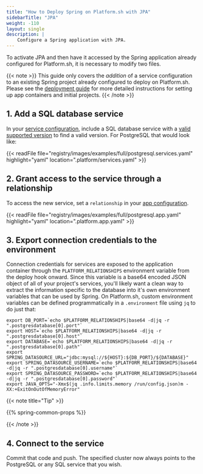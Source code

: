 ```yaml
---
title: "How to Deploy Spring on Platform.sh with JPA"
sidebarTitle: "JPA"
weight: -110
layout: single
description: |
    Configure a Spring application with JPA.
---
```


To activate JPA and then have it accessed by the Spring application already configured for Platform.sh, it is necessary to modify two files.

{{< note >}}
This guide only covers the *addition* of a service configuration to an existing Spring project already configured to deploy on Platform.sh. Please see the [deployment guide](/guides/spring/deploy/_index.md) for more detailed instructions for setting up app containers and initial projects. 
{{< /note >}}

## 1. Add a SQL database service

In your [service configuration](../../add-services/_index.md), include a SQL database service with a [valid supported version](../../add-services/_index.md) to find a valid version. For PostgreSQL that would look like:

{{< readFile file="registry/images/examples/full/postgresql.services.yaml" highlight="yaml" location=".platform/services.yaml" >}}

## 2. Grant access to the service through a relationship

To access the new service, set a `relationship` in your [app configuration](../../create-apps/app-reference.md#relationships).

{{< readFile file="registry/images/examples/full/postgresql.app.yaml" highlight="yaml" location=".platform.app.yaml" >}}

## 3. Export connection credentials to the environment

Connection credentials for services are exposed to the application container through the `PLATFORM_RELATIONSHIPS` environment variable from the deploy hook onward. Since this variable is a base64 encoded JSON object of all of your project's services, you'll likely want a clean way to extract the information specific to the database into it's own environment variables that can be used by Spring. On Platform.sh, custom environment variables can be defined programmatically in a `.environment` file using `jq` to do just that:

```text
export DB_PORT=`echo $PLATFORM_RELATIONSHIPS|base64 -d|jq -r ".postgresdatabase[0].port"`
export HOST=`echo $PLATFORM_RELATIONSHIPS|base64 -d|jq -r ".postgresdatabase[0].host"`
export DATABASE=`echo $PLATFORM_RELATIONSHIPS|base64 -d|jq -r ".postgresdatabase[0].path"`
export SPRING_DATASOURCE_URL="jdbc:mysql://${HOST}:${DB_PORT}/${DATABASE}"
export SPRING_DATASOURCE_USERNAME=`echo $PLATFORM_RELATIONSHIPS|base64 -d|jq -r ".postgresdatabase[0].username"`
export SPRING_DATASOURCE_PASSWORD=`echo $PLATFORM_RELATIONSHIPS|base64 -d|jq -r ".postgresdatabase[0].password"`
export JAVA_OPTS="-Xmx$(jq .info.limits.memory /run/config.json)m -XX:+ExitOnOutOfMemoryError"
```

{{< note title="Tip" >}}

{{% spring-common-props %}}

{{< /note >}}

## 4. Connect to the service

Commit that code and push.
The specified cluster now always points to the PostgreSQL or any SQL service that you wish.

